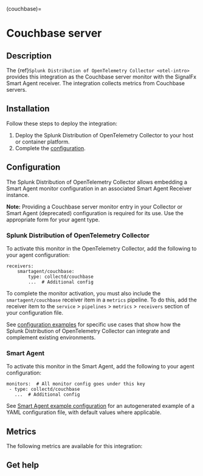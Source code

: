 (couchbase)=

# Couchbase server

<meta name="description" content="Documentation for the couchbase monitor">

## Description

The {ref}`Splunk Distribution of OpenTelemetry Collector <otel-intro>` provides this integration as the Couchbase server monitor with the SignalFx Smart Agent receiver. The integration collects metrics from Couchbase servers.

## Installation

Follow these steps to deploy the integration:

1. Deploy the Splunk Distribution of OpenTelemetry Collector to your host or container platform.
2. Complete the [configuration](https://docs.splunk.com/Observability/gdi/opentelemetry/configure-the-collector.html#otel-configuration).

## Configuration

The Splunk Distribution of OpenTelemetry Collector allows embedding a Smart Agent monitor configuration in an associated Smart Agent Receiver instance.

**Note:** Providing a Couchbase server monitor entry in your Collector or Smart Agent (deprecated) configuration is required for its use. Use the appropriate form for your agent type.

### Splunk Distribution of OpenTelemetry Collector

To activate this monitor in the OpenTelemetry Collector, add the following to your agent configuration:

```
receivers:
    smartagent/couchbase:
        type: collectd/couchbase
        ...  # Additional config
```

To complete the monitor activation, you must also include the `smartagent/couchbase` receiver item in a `metrics` pipeline. To do this, add the receiver item to the `service` > `pipelines` > `metrics` > `receivers` section of your configuration file.

See <a href="https://github.com/signalfx/splunk-otel-collector/tree/main/examples" target="_blank">configuration examples</a> for specific use cases that show how the Splunk Distribution of OpenTelemetry Collector can integrate and complement existing environments.

### Smart Agent

To activate this monitor in the Smart Agent, add the following to your agent configuration:

```
monitors:  # All monitor config goes under this key
 - type: collectd/couchbase
   ...  # Additional config
```

See <a href="https://docs.splunk.com/Observability/gdi/smart-agent/smart-agent-resources.html#configure-the-smart-agent" target="_blank">Smart Agent example configuration</a> for an autogenerated example of a YAML configuration file, with default values where applicable.

## Metrics

The following metrics are available for this integration:

<div class="metrics-yaml" url="https://raw.githubusercontent.com/signalfx/signalfx-agent/main/pkg/monitors/collectd/couchbase/metadata.yaml"></div>

## Get help

```{include} /_includes/troubleshooting.md
```
